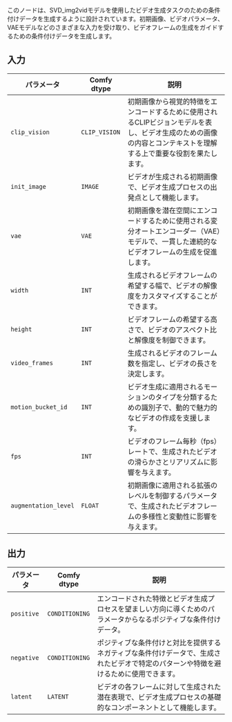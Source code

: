 このノードは、SVD_img2vidモデルを使用したビデオ生成タスクのための条件付けデータを生成するように設計されています。初期画像、ビデオパラメータ、VAEモデルなどのさまざまな入力を受け取り、ビデオフレームの生成をガイドするための条件付けデータを生成します。

## 入力

| パラメータ             | Comfy dtype        | 説明 |
|----------------------|--------------------|-------------|
| `clip_vision`         | `CLIP_VISION`      | 初期画像から視覚的特徴をエンコードするために使用されるCLIPビジョンモデルを表し、ビデオ生成のための画像の内容とコンテキストを理解する上で重要な役割を果たします。 |
| `init_image`          | `IMAGE`            | ビデオが生成される初期画像で、ビデオ生成プロセスの出発点として機能します。 |
| `vae`                 | `VAE`              | 初期画像を潜在空間にエンコードするために使用される変分オートエンコーダー（VAE）モデルで、一貫した連続的なビデオフレームの生成を促進します。 |
| `width`               | `INT`              | 生成されるビデオフレームの希望する幅で、ビデオの解像度をカスタマイズすることができます。 |
| `height`              | `INT`              | ビデオフレームの希望する高さで、ビデオのアスペクト比と解像度を制御できます。 |
| `video_frames`        | `INT`              | 生成されるビデオのフレーム数を指定し、ビデオの長さを決定します。 |
| `motion_bucket_id`    | `INT`              | ビデオ生成に適用されるモーションのタイプを分類するための識別子で、動的で魅力的なビデオの作成を支援します。 |
| `fps`                 | `INT`              | ビデオのフレーム毎秒（fps）レートで、生成されたビデオの滑らかさとリアリズムに影響を与えます。 |
| `augmentation_level`  | `FLOAT`            | 初期画像に適用される拡張のレベルを制御するパラメータで、生成されたビデオフレームの多様性と変動性に影響を与えます。 |

## 出力

| パラメータ     | Comfy dtype        | 説明 |
|---------------|--------------------|-------------|
| `positive`    | `CONDITIONING`     | エンコードされた特徴とビデオ生成プロセスを望ましい方向に導くためのパラメータからなるポジティブな条件付けデータ。 |
| `negative`    | `CONDITIONING`     | ポジティブな条件付けと対比を提供するネガティブな条件付けデータで、生成されたビデオで特定のパターンや特徴を避けるために使用できます。 |
| `latent`      | `LATENT`           | ビデオの各フレームに対して生成された潜在表現で、ビデオ生成プロセスの基礎的なコンポーネントとして機能します。 |